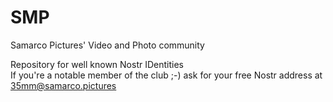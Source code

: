 # SMP
Samarco Pictures'
Video and Photo community

Repository for well known Nostr IDentities<br />
If you're a notable member of the club ;-) ask for your free Nostr address at 35mm@samarco.pictures
